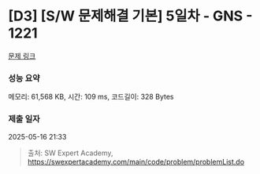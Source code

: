 # [D3] [S/W 문제해결 기본] 5일차 - GNS - 1221 

[문제 링크](https://swexpertacademy.com/main/code/problem/problemDetail.do?contestProbId=AV14jJh6ACYCFAYD) 

### 성능 요약

메모리: 61,568 KB, 시간: 109 ms, 코드길이: 328 Bytes

### 제출 일자

2025-05-16 21:33



> 출처: SW Expert Academy, https://swexpertacademy.com/main/code/problem/problemList.do